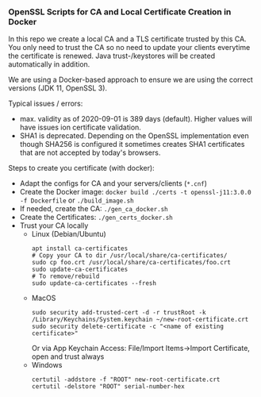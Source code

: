 ### OpenSSL Scripts for CA and Local Certificate Creation in Docker
In this repo we create a local CA and a TLS certificate trusted by this CA. You only need to trust the CA so no need to update your clients everytime the certificate is renewed. Java trust-/keystores will be created automatically in addition.

We are using a Docker-based approach to ensure we are using the correct versions (JDK 11, OpenSSL 3).

Typical issues / errors:
* max. validity as of 2020-09-01 is 389 days (default). Higher values will have issues ion certificate validation. 
* SHA1 is deprecated. Depending on the OpenSSL implementation even though SHA256 is configured it sometimes creates SHA1 certificates that are not accepted by today's browsers.  

Steps to create you certificate (with docker):
* Adapt the configs for CA and your servers/clients (`*.cnf`)
* Create the Docker image: `docker build ./certs -t openssl-j11:3.0.0 -f Dockerfile` or `./build_image.sh`
* If needed, create the CA: `./gen_ca_docker.sh`
* Create the Certificates: `./gen_certs_docker.sh`
* Trust your CA locally
  * Linux (Debian/Ubuntu)
    ```
    apt install ca-certificates
    # Copy your CA to dir /usr/local/share/ca-certificates/
    sudo cp foo.crt /usr/local/share/ca-certificates/foo.crt
    sudo update-ca-certificates
    # To remove/rebuild
    sudo update-ca-certificates --fresh
    ```
  * MacOS
    ```
    sudo security add-trusted-cert -d -r trustRoot -k /Library/Keychains/System.keychain ~/new-root-certificate.crt
    sudo security delete-certificate -c "<name of existing certificate>"
    ```
    Or via App Keychain Access: File/Import Items->Import Certificate, open and trust always
  * Windows
    ```
    certutil -addstore -f "ROOT" new-root-certificate.crt
    certutil -delstore "ROOT" serial-number-hex
    ```
